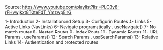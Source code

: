 Source: https://www.youtube.com/playlist?list=PLC3y8-rFHvwjkxt8TOteFdT_YmzwpBlrG

1- Introduction
2- Installationand Setup
3- Configurin Routes
4- Links
5- Active Links (NavLinks)
6- Navigate programatically
  . useNavigate()
7- No match routes
8- Nested Routes
9- Index Route
10- Dynamic Routes
11- URL Params
  . useParams()
12- Search Params
  . useSearchParams()
13- Relative Links
14- Authentication and protected routes